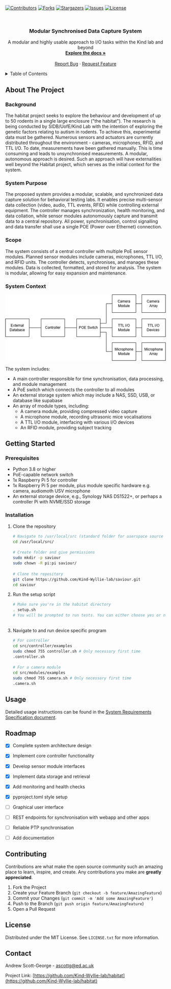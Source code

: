 <!-- PROJECT SHIELDS -->
[![Contributors][contributors-shield]][contributors-url]
[![Forks][forks-shield]][forks-url]
[![Stargazers][stars-shield]][stars-url]
[![Issues][issues-shield]][issues-url]
[![License][license-shield]][license-url]

<!-- PROJECT LOGO -->
<br />
<div align="center">
  <h3 align="center">Modular Synchronised Data Capture System</h3>
  <p align="center">
    A modular and highly usable approach to I/O tasks within the Kind lab and beyond
    <br />
    <a href="https://github.com/Kind-Wyllie-lab/habitat"><strong>Explore the docs »</strong></a>
    <br />
    <br />
    <a href="https://github.com/Kind-Wyllie-lab/habitat/issues">Report Bug</a>
    ·
    <a href="https://github.com/Kind-Wyllie-lab/habitat/issues">Request Feature</a>
  </p>
</div>

<!-- TABLE OF CONTENTS -->
<details>
  <summary>Table of Contents</summary>
  <ol>
    <li>
      <a href="#about-the-project">About The Project</a>
      <ul>
        <li><a href="#background">Background</a></li>
        <li><a href="#system-purpose">System Purpose</a></li>
        <li><a href="#scope">Scope</a></li>
        <li><a href="#system-context">System Context</a></li>
      </ul>
    </li>
    <li>
      <a href="#getting-started">Getting Started</a>
      <ul>
        <li><a href="#prerequisites">Prerequisites</a></li>
        <li><a href="#installation">Installation</a></li>
      </ul>
    </li>
    <li><a href="#usage">Usage</a></li>
    <li><a href="#roadmap">Roadmap</a></li>
    <li><a href="#contributing">Contributing</a></li>
    <li><a href="#license">License</a></li>
    <li><a href="#contact">Contact</a></li>
  </ol>
</details>

<!-- ABOUT THE PROJECT -->
## About The Project

### Background
The habitat project seeks to explore the behaviour and development of up to 50 rodents in a single large enclosure ("the habitat"). The research is being conducted by SIDB/UofE/Kind Lab with the intention of exploring the genetic factors relating to autism in rodents. To achieve this, experimental data must be gathered. Numerous sensors and actuators are currently distributed throughout the environment - cameras, microphones, RFID, and TTL I/O. To date, measurements have been gathered manually. This is time consuming and leads to unsynchronised measurements. A modular, autonomous approach is desired. Such an approach will have externalities well beyond the Habitat project, which serves as the initial context for the system.

### System Purpose
The proposed system provides a modular, scalable, and synchronized data capture solution for behavioral testing labs. It enables precise multi-sensor data collection (video, audio, TTL events, RFID) while controlling external equipment. The controller manages synchronization, health monitoring, and data collation, while sensor modules autonomously capture and transmit data to a central repository. All power, synchronisation, control signalling and data transfer shall use a single POE (Power over Ethernet) connection.

### Scope
The system consists of a central controller with multiple PoE sensor modules. 
Planned sensor modules include cameras, microphones, TTL I/O, and RFID units.
The controller detects, synchronises, and manages these modules.
Data is collected, formatted, and stored for analysis.
The system is modular, allowing for easy expansion and maintenance.

### System Context
<!-- ![Habitat System Architecture](https://github.com/Kind-Wyllie-lab/habitat/assets/architecture.png) -->
![Habitat System Architecture](assets/architecture.png)

The system includes:
- A main controller responsible for time synchronisation, data processing, and module management
- A PoE switch which connects the controller to all modules
- An external storage system which may include a NAS, SSD, USB, or database like supabase
- An array of module types, including:
  - A camera module, providing compressed video capture
  - A microphone module, recording ultrasonic mice vocalisations
  - A TTL I/O module, interfacing with various I/O devices
  - An RFID module, providing subject tracking

<!-- GETTING STARTED -->
## Getting Started

### Prerequisites
- Python 3.8 or higher
- PoE-capable network switch
- 1x Raspberry Pi 5 for controller
- 1x Raspberry Pi 5 per module, plus module specific hardware e.g. camera, audiomoth USV microphone 
- An external storage device, e.g., Synology NAS DS1522+, or perhaps a controller Pi with NVME/SSD storage 



### Installation
1. Clone the repository
   ```sh
   # Navigate to /usr/local/src (standard folder for userspace source code)
   cd /usr/local/src/
   
   # Create folder and give permissions
   sudo mkdir -p saviour
   sudo chown -R pi:pi saviour/

   # Clone the repository
   git clone https://github.com/Kind-Wyllie-lab/saviour.git
   cd saviour
   ```

2. Run the setup script
    ```sh
    # Make sure you're in the habitat directory
    . setup.sh
    # You will be prompted to run tests. You can either choose yes or no. After this, setup is complete.
  
3. Navigate to and run device specific program
   ```sh
   # For controller
   cd src/controller/examples
   sudo chmod 755 controller.sh # Only necessary first time
   .controller.sh 

   # For a camera module
   cd src/modules/examples
   sudo chmod 755 camera.sh # Only necessary first time 
   .camera.sh

<!-- USAGE -->
## Usage
Detailed usage instructions can be found in the [System Requirements Specification document](https://github.com/Kind-Wyllie-lab/habitat/SRS.md).

<!-- ROADMAP -->
## Roadmap
- [X] Complete system architecture design
- [X] Implement core controller functionality
- [X] Develop sensor module interfaces
- [X] Implement data storage and retrieval
- [X] Add monitoring and health checks
- [X] pyproject.toml style setup
- [ ] Graphical user interface
- [ ] REST endpoints for synchronisation with webapp and other apps
- [ ] Reliable PTP synchronisation
- [ ] Add documentation


<!-- CONTRIBUTING -->
## Contributing
Contributions are what make the open source community such an amazing place to learn, inspire, and create. Any contributions you make are **greatly appreciated**.

1. Fork the Project
2. Create your Feature Branch (`git checkout -b feature/AmazingFeature`)
3. Commit your Changes (`git commit -m 'Add some AmazingFeature'`)
4. Push to the Branch (`git push origin feature/AmazingFeature`)
5. Open a Pull Request

<!-- LICENSE -->
## License
Distributed under the MIT License. See `LICENSE.txt` for more information.

<!-- CONTACT -->
## Contact
Andrew Scott-George - ascottg@ed.ac.uk

Project Link: [https://github.com/Kind-Wyllie-lab/habitat](https://github.com/Kind-Wyllie-lab/habitat)

<!-- MARKDOWN LINKS & IMAGES -->
[contributors-shield]: https://img.shields.io/github/contributors/Kind-Wyllie-lab/habitat.svg?style=for-the-badge
[contributors-url]: https://github.com/Kind-Wyllie-lab/habitat/graphs/contributors
[forks-shield]: https://img.shields.io/github/forks/Kind-Wyllie-lab/habitat.svg?style=for-the-badge
[forks-url]: https://github.com/Kind-Wyllie-lab/habitat/network/members
[stars-shield]: https://img.shields.io/github/stars/Kind-Wyllie-lab/habitat.svg?style=for-the-badge
[stars-url]: https://github.com/Kind-Wyllie-lab/habitat/stargazers
[issues-shield]: https://img.shields.io/github/issues/Kind-Wyllie-lab/habitat.svg?style=for-the-badge
[issues-url]: https://github.com/Kind-Wyllie-lab/habitat/issues
[license-shield]: https://img.shields.io/github/license/Kind-Wyllie-lab/habitat.svg?style=for-the-badge
[license-url]: https://github.com/Kind-Wyllie-lab/habitat/blob/master/LICENSE.txt
